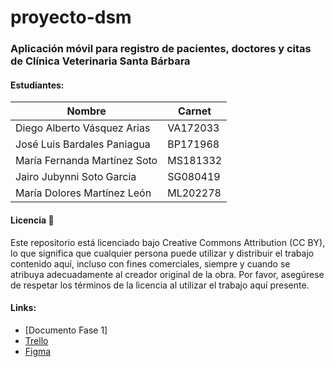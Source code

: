 # proyecto-dsm

### Aplicación móvil para registro de pacientes, doctores y citas de Clínica Veterinaria Santa Bárbara

#### Estudiantes:

| Nombre  | Carnet |
| ------------- | ------------- |
| Diego Alberto Vásquez Arias | VA172033
| José Luis Bardales Paniagua | BP171968 |
| María Fernanda Martínez Soto | MS181332 |
| Jairo Jubynni Soto Garcia | SG080419 |
| María Dolores Martínez León | ML202278 |

#### Licencia 📄

Este repositorio está licenciado bajo Creative Commons Attribution (CC BY), lo que significa que cualquier persona puede utilizar y distribuir el trabajo contenido aquí, incluso con fines comerciales, siempre y cuando se atribuya adecuadamente al creador original de la obra. Por favor, asegúrese de respetar los términos de la licencia al utilizar el trabajo aquí presente.

#### Links:

* [Documento Fase 1]
* [Trello]([https://trello.com/b/dIMTQydJ/proyecto-dps-2023](https://trello.com/b/tnitSMLo/proyecto-dsm-2023))
* [Figma](https://www.figma.com/file/xB5ItxLm2GXKmb70ljnGkM/DSM?type=design&node-id=0-1&mode=design)
